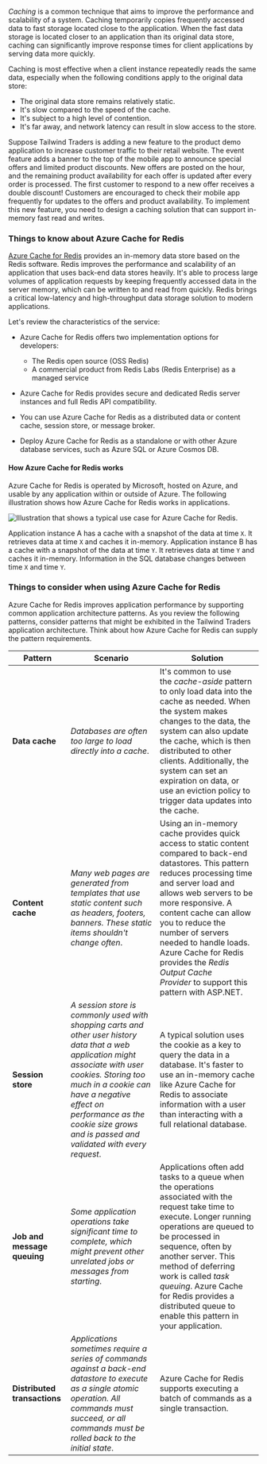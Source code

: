 
_Caching_ is a common technique that aims to improve the performance and scalability of a system. Caching temporarily copies frequently accessed data to fast storage located close to the application. When the fast data storage is located closer to an application than its original data store, caching can significantly improve response times for client applications by serving data more quickly.

Caching is most effective when a client instance repeatedly reads the same data, especially when the following conditions apply to the original data store:

- The original data store remains relatively static.
- It's slow compared to the speed of the cache.
- It's subject to a high level of contention.
- It's far away, and network latency can result in slow access to the store.

Suppose Tailwind Traders is adding a new feature to the product demo application to increase customer traffic to their retail website. The event feature adds a banner to the top of the mobile app to announce special offers and limited product discounts. New offers are posted on the hour, and the remaining product availability for each offer is updated after every order is processed. The first customer to respond to a new offer receives a double discount! Customers are encouraged to check their mobile app frequently for updates to the offers and product availability. To implement this new feature, you need to design a caching solution that can support in-memory fast read and writes.

### Things to know about Azure Cache for Redis

[Azure Cache for Redis](https://learn.microsoft.com/en-us/azure/azure-cache-for-redis/cache-overview) provides an in-memory data store based on the Redis software. Redis improves the performance and scalability of an application that uses back-end data stores heavily. It's able to process large volumes of application requests by keeping frequently accessed data in the server memory, which can be written to and read from quickly. Redis brings a critical low-latency and high-throughput data storage solution to modern applications.

Let's review the characteristics of the service:

- Azure Cache for Redis offers two implementation options for developers:
    
    - The Redis open source (OSS Redis)
    - A commercial product from Redis Labs (Redis Enterprise) as a managed service
- Azure Cache for Redis provides secure and dedicated Redis server instances and full Redis API compatibility.
    
- You can use Azure Cache for Redis as a distributed data or content cache, session store, or message broker.
    
- Deploy Azure Cache for Redis as a standalone or with other Azure database services, such as Azure SQL or Azure Cosmos DB.
    

#### How Azure Cache for Redis works

Azure Cache for Redis is operated by Microsoft, hosted on Azure, and usable by any application within or outside of Azure. The following illustration shows how Azure Cache for Redis works in applications.

![Illustration that shows a typical use case for Azure Cache for Redis.](https://learn.microsoft.com/en-us/training/wwl-azure/design-application-architecture/media/azure-cache-for-redis.png)

Application instance A has a cache with a snapshot of the data at time `X`. It retrieves data at time `X` and caches it in-memory. Application instance B has a cache with a snapshot of the data at time `Y`. It retrieves data at time `Y` and caches it in-memory. Information in the SQL database changes between time `X` and time `Y`.

### Things to consider when using Azure Cache for Redis

Azure Cache for Redis improves application performance by supporting common application architecture patterns. As you review the following patterns, consider patterns that might be exhibited in the Tailwind Traders application architecture. Think about how Azure Cache for Redis can supply the pattern requirements.

|Pattern|Scenario|Solution|
|---|---|---|
|**Data cache**|_Databases are often too large to load directly into a cache_.|It's common to use the _cache-aside_ pattern to only load data into the cache as needed. When the system makes changes to the data, the system can also update the cache, which is then distributed to other clients. Additionally, the system can set an expiration on data, or use an eviction policy to trigger data updates into the cache.|
|**Content cache**|_Many web pages are generated from templates that use static content such as headers, footers, banners. These static items shouldn't change often_.|Using an in-memory cache provides quick access to static content compared to back-end datastores. This pattern reduces processing time and server load and allows web servers to be more responsive. A content cache can allow you to reduce the number of servers needed to handle loads. Azure Cache for Redis provides the _Redis Output Cache Provider_ to support this pattern with ASP.NET.|
|**Session store**|_A session store is commonly used with shopping carts and other user history data that a web application might associate with user cookies. Storing too much in a cookie can have a negative effect on performance as the cookie size grows and is passed and validated with every request_.|A typical solution uses the cookie as a key to query the data in a database. It's faster to use an in-memory cache like Azure Cache for Redis to associate information with a user than interacting with a full relational database.|
|**Job and message queuing**|_Some application operations take significant time to complete, which might prevent other unrelated jobs or messages from starting_.|Applications often add tasks to a queue when the operations associated with the request take time to execute. Longer running operations are queued to be processed in sequence, often by another server. This method of deferring work is called _task queuing_. Azure Cache for Redis provides a distributed queue to enable this pattern in your application.|
|**Distributed transactions**|_Applications sometimes require a series of commands against a back-end datastore to execute as a single atomic operation. All commands must succeed, or all commands must be rolled back to the initial state_.|Azure Cache for Redis supports executing a batch of commands as a single transaction.|
